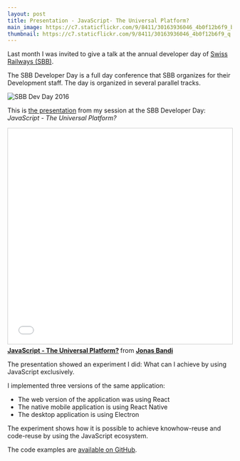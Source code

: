 ```yaml
---
layout: post
title: Presentation - JavaScript- The Universal Platform?
main_image: https://c7.staticflickr.com/9/8411/30163936046_4b0f12b6f9_b.jpg
thumbnail: https://c7.staticflickr.com/9/8411/30163936046_4b0f12b6f9_q.jpg
---
```


Last month I was invited to give a talk at the annual developer day of [Swiss Railways (SBB)](http://www.sbb.ch/sbb-konzern.html).

The SBB Developer Day is a full day conference that SBB organizes for their Development staff. The day is organized in several parallel tracks.

<img class="jb-main-img" src="https://c6.staticflickr.com/6/5105/30198345485_b492a466d8_b.jpg" alt="SBB Dev Day 2016">

This is [the presentation](http://www.slideshare.net/JonasBandi/javascript-the-universal-platform) from my session at the SBB Developer Day: *JavaScript - The Universal Platform?*

<iframe src="//www.slideshare.net/slideshow/embed_code/key/lApw2vi372kqVa" width="595" height="485" frameborder="0" marginwidth="0" marginheight="0" scrolling="no" style="border:1px solid #CCC; border-width:1px; margin-bottom:5px; max-width: 100%;" allowfullscreen> </iframe> <div style="margin-bottom:5px"> <strong> <a href="//www.slideshare.net/JonasBandi/javascript-the-universal-platform" title="JavaScript - The Universal Platform?" target="_blank">JavaScript - The Universal Platform?</a> </strong> from <strong><a target="_blank" href="//www.slideshare.net/JonasBandi">Jonas Bandi</a></strong> </div>

The presentation showed an experiment I did: What can I achieve by  using JavaScript exclusively.

I implemented three versions of the same application:

- The web version of the application was using React
- The native mobile application is using React Native
- The desktop application is using Electron

The experiment shows how it is possible to achieve knowhow-reuse and code-reuse by using the JavaScript ecosystem.

The code examples are [available on GitHub](https://github.com/jbandi/birdcage-experiment).
